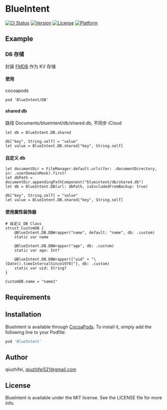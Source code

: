 # BlueIntent

[![CI Status](https://img.shields.io/travis/qiuzhifei/BlueIntent.svg?style=flat)](https://travis-ci.org/qiuzhifei/BlueIntent)
[![Version](https://img.shields.io/cocoapods/v/BlueIntent.svg?style=flat)](https://cocoapods.org/pods/BlueIntent)
[![License](https://img.shields.io/cocoapods/l/BlueIntent.svg?style=flat)](https://cocoapods.org/pods/BlueIntent)
[![Platform](https://img.shields.io/cocoapods/p/BlueIntent.svg?style=flat)](https://cocoapods.org/pods/BlueIntent)

## Example

### DB 存储
封装 [FMDB](https://github.com/ccgus/fmdb) 作为 KV 存储

#### 使用
cocoapods
```
pod 'BlueIntent/DB'
```
#### shared db
路径 Documents/blueintent/db/shared.db, 不同步 iCloud
```
let db = BlueIntent.DB.shared

db["key", String.self] = "value"
let value = BlueIntent.DB.shared["key", String.self]
```
#### 自定义 db
```
let documentDir = FileManager.default.urls(for: .documentDirectory, in: .userDomainMask).first!
let dbPath = documentDir.appendingPathComponent("blueintent/db/shared.db")
let db = BlueIntent.DB(url: dbPath, isExcludedFromBackup: true)

db["key", String.self] = "value"
let value = BlueIntent.DB.shared["key", String.self]
```

#### 使用属性装饰器
```
# 自定义 DB Class
struct CustomDB {
    @BlueIntent.DB.DBWrapper("name", default: "name", db: .custom)
    static var name
    
    @BlueIntent.DB.DBWrapper("age", db: .custom)
    static var age: Int?
    
    @BlueIntent.DB.DBWrapper({"uid" + "\(Date().timeIntervalSince1970)"}, db: .custom)
    static var uid: String?
}

CustomDB.name = "name1"
```

## Requirements

## Installation

BlueIntent is available through [CocoaPods](https://cocoapods.org). To install
it, simply add the following line to your Podfile:

```ruby
pod 'BlueIntent'
```

## Author

qiuzhifei, qiuzhifei521@gmail.com

## License

BlueIntent is available under the MIT license. See the LICENSE file for more info.
